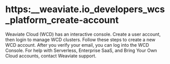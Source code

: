 # https:\_\_weaviate.io_developers_wcs_platform_create-account

Weaviate Cloud (WCD) has an interactive console. Create a user account, then login to manage WCD clusters. Follow these steps to create a new WCD account. After you verify your email, you can log into the WCD Console. For help with Serverless, Enterprise SaaS, and Bring Your Own Cloud accounts, contact Weaviate support.
